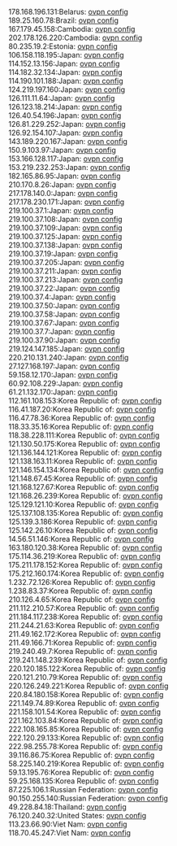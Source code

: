 178.168.196.131:Belarus: [ovpn config](vpn/178_168_196_131.ovpn)  
189.25.160.78:Brazil: [ovpn config](vpn/189_25_160_78.ovpn)  
167.179.45.158:Cambodia: [ovpn config](vpn/167_179_45_158.ovpn)  
202.178.126.220:Cambodia: [ovpn config](vpn/202_178_126_220.ovpn)  
80.235.19.2:Estonia: [ovpn config](vpn/80_235_19_2.ovpn)  
106.158.118.195:Japan: [ovpn config](vpn/106_158_118_195.ovpn)  
114.152.13.156:Japan: [ovpn config](vpn/114_152_13_156.ovpn)  
114.182.32.134:Japan: [ovpn config](vpn/114_182_32_134.ovpn)  
114.190.101.188:Japan: [ovpn config](vpn/114_190_101_188.ovpn)  
124.219.197.160:Japan: [ovpn config](vpn/124_219_197_160.ovpn)  
126.111.11.64:Japan: [ovpn config](vpn/126_111_11_64.ovpn)  
126.123.18.214:Japan: [ovpn config](vpn/126_123_18_214.ovpn)  
126.40.54.196:Japan: [ovpn config](vpn/126_40_54_196.ovpn)  
126.81.229.252:Japan: [ovpn config](vpn/126_81_229_252.ovpn)  
126.92.154.107:Japan: [ovpn config](vpn/126_92_154_107.ovpn)  
143.189.220.167:Japan: [ovpn config](vpn/143_189_220_167.ovpn)  
150.9.103.97:Japan: [ovpn config](vpn/150_9_103_97.ovpn)  
153.166.128.117:Japan: [ovpn config](vpn/153_166_128_117.ovpn)  
153.219.232.253:Japan: [ovpn config](vpn/153_219_232_253.ovpn)  
182.165.86.95:Japan: [ovpn config](vpn/182_165_86_95.ovpn)  
210.170.8.26:Japan: [ovpn config](vpn/210_170_8_26.ovpn)  
217.178.140.0:Japan: [ovpn config](vpn/217_178_140_0.ovpn)  
217.178.230.171:Japan: [ovpn config](vpn/217_178_230_171.ovpn)  
219.100.37.1:Japan: [ovpn config](vpn/219_100_37_1.ovpn)  
219.100.37.108:Japan: [ovpn config](vpn/219_100_37_108.ovpn)  
219.100.37.109:Japan: [ovpn config](vpn/219_100_37_109.ovpn)  
219.100.37.125:Japan: [ovpn config](vpn/219_100_37_125.ovpn)  
219.100.37.138:Japan: [ovpn config](vpn/219_100_37_138.ovpn)  
219.100.37.19:Japan: [ovpn config](vpn/219_100_37_19.ovpn)  
219.100.37.205:Japan: [ovpn config](vpn/219_100_37_205.ovpn)  
219.100.37.211:Japan: [ovpn config](vpn/219_100_37_211.ovpn)  
219.100.37.213:Japan: [ovpn config](vpn/219_100_37_213.ovpn)  
219.100.37.22:Japan: [ovpn config](vpn/219_100_37_22.ovpn)  
219.100.37.4:Japan: [ovpn config](vpn/219_100_37_4.ovpn)  
219.100.37.50:Japan: [ovpn config](vpn/219_100_37_50.ovpn)  
219.100.37.58:Japan: [ovpn config](vpn/219_100_37_58.ovpn)  
219.100.37.67:Japan: [ovpn config](vpn/219_100_37_67.ovpn)  
219.100.37.7:Japan: [ovpn config](vpn/219_100_37_7.ovpn)  
219.100.37.90:Japan: [ovpn config](vpn/219_100_37_90.ovpn)  
219.124.147.185:Japan: [ovpn config](vpn/219_124_147_185.ovpn)  
220.210.131.240:Japan: [ovpn config](vpn/220_210_131_240.ovpn)  
27.127.168.197:Japan: [ovpn config](vpn/27_127_168_197.ovpn)  
59.158.12.170:Japan: [ovpn config](vpn/59_158_12_170.ovpn)  
60.92.108.229:Japan: [ovpn config](vpn/60_92_108_229.ovpn)  
61.21.132.170:Japan: [ovpn config](vpn/61_21_132_170.ovpn)  
112.161.108.153:Korea Republic of: [ovpn config](vpn/112_161_108_153.ovpn)  
116.41.187.20:Korea Republic of: [ovpn config](vpn/116_41_187_20.ovpn)  
116.47.78.36:Korea Republic of: [ovpn config](vpn/116_47_78_36.ovpn)  
118.33.35.16:Korea Republic of: [ovpn config](vpn/118_33_35_16.ovpn)  
118.38.228.111:Korea Republic of: [ovpn config](vpn/118_38_228_111.ovpn)  
121.130.50.175:Korea Republic of: [ovpn config](vpn/121_130_50_175.ovpn)  
121.136.144.121:Korea Republic of: [ovpn config](vpn/121_136_144_121.ovpn)  
121.138.163.11:Korea Republic of: [ovpn config](vpn/121_138_163_11.ovpn)  
121.146.154.134:Korea Republic of: [ovpn config](vpn/121_146_154_134.ovpn)  
121.148.67.45:Korea Republic of: [ovpn config](vpn/121_148_67_45.ovpn)  
121.168.127.67:Korea Republic of: [ovpn config](vpn/121_168_127_67.ovpn)  
121.168.26.239:Korea Republic of: [ovpn config](vpn/121_168_26_239.ovpn)  
125.129.121.10:Korea Republic of: [ovpn config](vpn/125_129_121_10.ovpn)  
125.137.108.135:Korea Republic of: [ovpn config](vpn/125_137_108_135.ovpn)  
125.139.3.186:Korea Republic of: [ovpn config](vpn/125_139_3_186.ovpn)  
125.142.26.10:Korea Republic of: [ovpn config](vpn/125_142_26_10.ovpn)  
14.56.51.146:Korea Republic of: [ovpn config](vpn/14_56_51_146.ovpn)  
163.180.120.38:Korea Republic of: [ovpn config](vpn/163_180_120_38.ovpn)  
175.114.36.219:Korea Republic of: [ovpn config](vpn/175_114_36_219.ovpn)  
175.211.178.152:Korea Republic of: [ovpn config](vpn/175_211_178_152.ovpn)  
175.212.160.174:Korea Republic of: [ovpn config](vpn/175_212_160_174.ovpn)  
1.232.72.126:Korea Republic of: [ovpn config](vpn/1_232_72_126.ovpn)  
1.238.83.37:Korea Republic of: [ovpn config](vpn/1_238_83_37.ovpn)  
210.126.4.65:Korea Republic of: [ovpn config](vpn/210_126_4_65.ovpn)  
211.112.210.57:Korea Republic of: [ovpn config](vpn/211_112_210_57.ovpn)  
211.184.117.238:Korea Republic of: [ovpn config](vpn/211_184_117_238.ovpn)  
211.244.21.63:Korea Republic of: [ovpn config](vpn/211_244_21_63.ovpn)  
211.49.162.172:Korea Republic of: [ovpn config](vpn/211_49_162_172.ovpn)  
211.49.166.71:Korea Republic of: [ovpn config](vpn/211_49_166_71.ovpn)  
219.240.49.7:Korea Republic of: [ovpn config](vpn/219_240_49_7.ovpn)  
219.241.148.239:Korea Republic of: [ovpn config](vpn/219_241_148_239.ovpn)  
220.120.185.122:Korea Republic of: [ovpn config](vpn/220_120_185_122.ovpn)  
220.121.210.79:Korea Republic of: [ovpn config](vpn/220_121_210_79.ovpn)  
220.126.249.221:Korea Republic of: [ovpn config](vpn/220_126_249_221.ovpn)  
220.84.180.158:Korea Republic of: [ovpn config](vpn/220_84_180_158.ovpn)  
221.149.74.89:Korea Republic of: [ovpn config](vpn/221_149_74_89.ovpn)  
221.158.101.54:Korea Republic of: [ovpn config](vpn/221_158_101_54.ovpn)  
221.162.103.84:Korea Republic of: [ovpn config](vpn/221_162_103_84.ovpn)  
222.108.165.85:Korea Republic of: [ovpn config](vpn/222_108_165_85.ovpn)  
222.120.29.133:Korea Republic of: [ovpn config](vpn/222_120_29_133.ovpn)  
222.98.255.78:Korea Republic of: [ovpn config](vpn/222_98_255_78.ovpn)  
39.116.86.75:Korea Republic of: [ovpn config](vpn/39_116_86_75.ovpn)  
58.225.140.219:Korea Republic of: [ovpn config](vpn/58_225_140_219.ovpn)  
59.13.195.76:Korea Republic of: [ovpn config](vpn/59_13_195_76.ovpn)  
59.25.168.135:Korea Republic of: [ovpn config](vpn/59_25_168_135.ovpn)  
87.225.106.1:Russian Federation: [ovpn config](vpn/87_225_106_1.ovpn)  
90.150.255.140:Russian Federation: [ovpn config](vpn/90_150_255_140.ovpn)  
49.228.84.18:Thailand: [ovpn config](vpn/49_228_84_18.ovpn)  
76.120.240.32:United States: [ovpn config](vpn/76_120_240_32.ovpn)  
113.23.66.90:Viet Nam: [ovpn config](vpn/113_23_66_90.ovpn)  
118.70.45.247:Viet Nam: [ovpn config](vpn/118_70_45_247.ovpn)  

